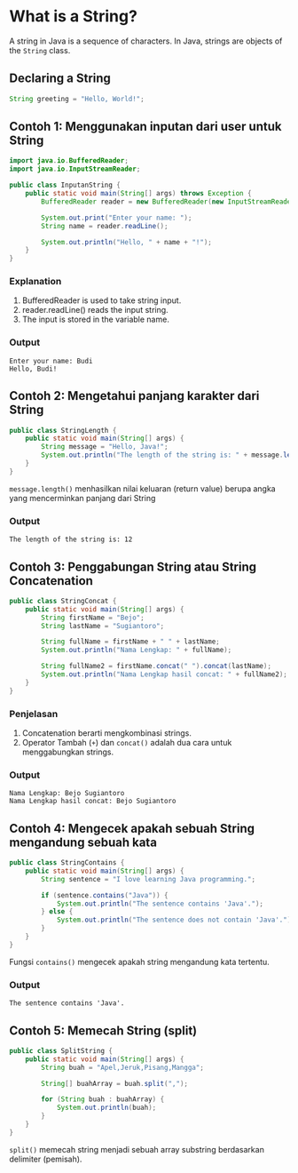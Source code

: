 # What is a String?
A string in Java is a sequence of characters. In Java, strings are objects of the `String` class.

## Declaring a String
```java
String greeting = "Hello, World!";
```

## Contoh 1: Menggunakan inputan dari user untuk String

```java
import java.io.BufferedReader;
import java.io.InputStreamReader;

public class InputanString {
    public static void main(String[] args) throws Exception {
        BufferedReader reader = new BufferedReader(new InputStreamReader(System.in));

        System.out.print("Enter your name: ");
        String name = reader.readLine();

        System.out.println("Hello, " + name + "!");
    }
}
```

### Explanation
1. BufferedReader is used to take string input.
2. reader.readLine() reads the input string.
3. The input is stored in the variable name.

### Output
```
Enter your name: Budi  
Hello, Budi!
```

## Contoh 2: Mengetahui panjang karakter dari String
```java
public class StringLength {
    public static void main(String[] args) {
        String message = "Hello, Java!";
        System.out.println("The length of the string is: " + message.length());
    }
}
```

`message.length()` menhasilkan nilai keluaran (return value) berupa angka yang mencerminkan panjang dari String
### Output
```
The length of the string is: 12
```

## Contoh 3: Penggabungan String atau String Concatenation
```java
public class StringConcat {
    public static void main(String[] args) {
        String firstName = "Bejo";
        String lastName = "Sugiantoro";

        String fullName = firstName + " " + lastName;
        System.out.println("Nama Lengkap: " + fullName);

        String fullName2 = firstName.concat(" ").concat(lastName);
        System.out.println("Nama Lengkap hasil concat: " + fullName2);
    }
}
```

### Penjelasan
1. Concatenation berarti mengkombinasi	 strings.
2. Operator Tambah (`+`) dan `concat()` adalah dua cara untuk menggabungkan strings.

### Output
```
Nama Lengkap: Bejo Sugiantoro  
Nama Lengkap hasil concat: Bejo Sugiantoro
```

## Contoh 4: Mengecek apakah sebuah String mengandung sebuah kata
```java
public class StringContains {
    public static void main(String[] args) {
        String sentence = "I love learning Java programming.";

        if (sentence.contains("Java")) {
            System.out.println("The sentence contains 'Java'.");
        } else {
            System.out.println("The sentence does not contain 'Java'.");
        }
    }
}
```
Fungsi `contains()` mengecek apakah string mengandung kata tertentu.
### Output
```
The sentence contains 'Java'.
```

## Contoh 5: Memecah String (split)
```java
public class SplitString {
    public static void main(String[] args) {
        String buah = "Apel,Jeruk,Pisang,Mangga";

        String[] buahArray = buah.split(",");

        for (String buah : buahArray) {
            System.out.println(buah);
        }
    }
}
```

`split()` memecah string menjadi sebuah array substring berdasarkan delimiter (pemisah).